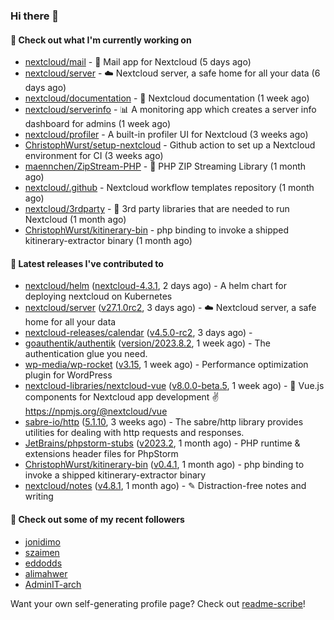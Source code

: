 ### Hi there 👋

#### 👷 Check out what I'm currently working on

- [nextcloud/mail](https://github.com/nextcloud/mail) - 💌 Mail app for Nextcloud (5 days ago)
- [nextcloud/server](https://github.com/nextcloud/server) - ☁️ Nextcloud server, a safe home for all your data (6 days ago)
- [nextcloud/documentation](https://github.com/nextcloud/documentation) - 📘 Nextcloud documentation (1 week ago)
- [nextcloud/serverinfo](https://github.com/nextcloud/serverinfo) - 📊 A monitoring app which creates a server info dashboard for admins (1 week ago)
- [nextcloud/profiler](https://github.com/nextcloud/profiler) - A built-in profiler UI for Nextcloud (3 weeks ago)
- [ChristophWurst/setup-nextcloud](https://github.com/ChristophWurst/setup-nextcloud) - Github action to set up a Nextcloud environment for CI (3 weeks ago)
- [maennchen/ZipStream-PHP](https://github.com/maennchen/ZipStream-PHP) - :floppy_disk: PHP ZIP Streaming Library (1 month ago)
- [nextcloud/.github](https://github.com/nextcloud/.github) - Nextcloud workflow templates repository (1 month ago)
- [nextcloud/3rdparty](https://github.com/nextcloud/3rdparty) - :battery: 3rd party libraries that are needed to run Nextcloud (1 month ago)
- [ChristophWurst/kitinerary-bin](https://github.com/ChristophWurst/kitinerary-bin) - php binding to invoke a shipped kitinerary-extractor binary (1 month ago)

#### 🔭 Latest releases I've contributed to

- [nextcloud/helm](https://github.com/nextcloud/helm) ([nextcloud-4.3.1](https://github.com/nextcloud/helm/releases/tag/nextcloud-4.3.1), 2 days ago) - A helm chart for deploying nextcloud on Kubernetes
- [nextcloud/server](https://github.com/nextcloud/server) ([v27.1.0rc2](https://github.com/nextcloud/server/releases/tag/v27.1.0rc2), 3 days ago) - ☁️ Nextcloud server, a safe home for all your data
- [nextcloud-releases/calendar](https://github.com/nextcloud-releases/calendar) ([v4.5.0-rc2](https://github.com/nextcloud-releases/calendar/releases/tag/v4.5.0-rc2), 3 days ago) - 
- [goauthentik/authentik](https://github.com/goauthentik/authentik) ([version/2023.8.2](https://github.com/goauthentik/authentik/releases/tag/version/2023.8.2), 1 week ago) - The authentication glue you need.
- [wp-media/wp-rocket](https://github.com/wp-media/wp-rocket) ([v3.15](https://github.com/wp-media/wp-rocket/releases/tag/v3.15), 1 week ago) - Performance optimization plugin for WordPress
- [nextcloud-libraries/nextcloud-vue](https://github.com/nextcloud-libraries/nextcloud-vue) ([v8.0.0-beta.5](https://github.com/nextcloud-libraries/nextcloud-vue/releases/tag/v8.0.0-beta.5), 1 week ago) - 🍱 Vue.js components for Nextcloud app development ✌ https://npmjs.org/@nextcloud/vue
- [sabre-io/http](https://github.com/sabre-io/http) ([5.1.10](https://github.com/sabre-io/http/releases/tag/5.1.10), 3 weeks ago) - The sabre/http library provides utilities for dealing with http requests and responses.
- [JetBrains/phpstorm-stubs](https://github.com/JetBrains/phpstorm-stubs) ([v2023.2](https://github.com/JetBrains/phpstorm-stubs/releases/tag/v2023.2), 1 month ago) - PHP runtime &amp; extensions header files for PhpStorm
- [ChristophWurst/kitinerary-bin](https://github.com/ChristophWurst/kitinerary-bin) ([v0.4.1](https://github.com/ChristophWurst/kitinerary-bin/releases/tag/v0.4.1), 1 month ago) - php binding to invoke a shipped kitinerary-extractor binary
- [nextcloud/notes](https://github.com/nextcloud/notes) ([v4.8.1](https://github.com/nextcloud/notes/releases/tag/v4.8.1), 1 month ago) - ✎ Distraction-free notes and writing

#### 👯 Check out some of my recent followers

- [jonidimo](https://github.com/jonidimo)
- [szaimen](https://github.com/szaimen)
- [eddodds](https://github.com/eddodds)
- [alimahwer](https://github.com/alimahwer)
- [AdminIT-arch](https://github.com/AdminIT-arch)

Want your own self-generating profile page? Check out [readme-scribe](https://github.com/muesli/readme-scribe)!
